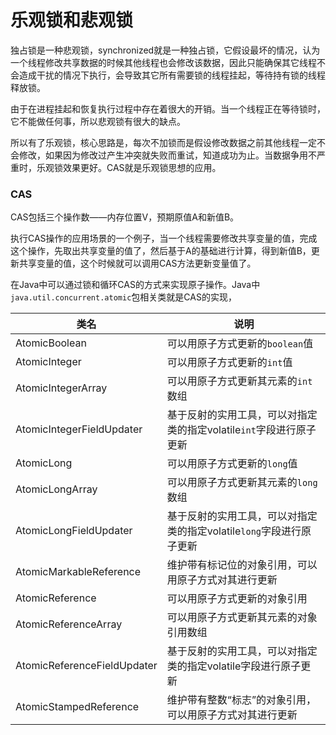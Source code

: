 # 乐观锁和悲观锁

独占锁是一种悲观锁，synchronized就是一种独占锁，它假设最坏的情况，认为一个线程修改共享数据的时候其他线程也会修改该数据，因此只能确保其它线程不会造成干扰的情况下执行，会导致其它所有需要锁的线程挂起，等待持有锁的线程释放锁。

由于在进程挂起和恢复执行过程中存在着很大的开销。当一个线程正在等待锁时，它不能做任何事，所以悲观锁有很大的缺点。

所以有了乐观锁，核心思路是，每次不加锁而是假设修改数据之前其他线程一定不会修改，如果因为修改过产生冲突就失败而重试，知道成功为止。当数据争用不严重时，乐观锁效果更好。CAS就是乐观锁思想的应用。

### CAS

CAS包括三个操作数——内存位置V，预期原值A和新值B。

执行CAS操作的应用场景的一个例子，当一个线程需要修改共享变量的值，完成这个操作，先取出共享变量的值了，然后基于A的基础进行计算，得到新值B，更新共享变量的值，这个时候就可以调用CAS方法更新变量值了。

在Java中可以通过锁和循环CAS的方式来实现原子操作。Java中`java.util.concurrent.atomic`包相关类就是CAS的实现，

| 类名                        | 说明                                                         |
| --------------------------- | ------------------------------------------------------------ |
| AtomicBoolean               | 可以用原子方式更新的`boolean`值                              |
| AtomicInteger               | 可以用原子方式更新的`int`值                                  |
| AtomicIntegerArray          | 可以用原子方式更新其元素的`int`数组                          |
| AtomicIntegerFieldUpdater   | 基于反射的实用工具，可以对指定类的指定volatile`int`字段进行原子更新 |
| AtomicLong                  | 可以用原子方式更新的`long`值                                 |
| AtomicLongArray             | 可以用原子方式更新其元素的`long`数组                         |
| AtomicLongFieldUpdater      | 基于反射的实用工具，可以对指定类的指定volatile`long`字段进行原子更新 |
| AtomicMarkableReference     | 维护带有标记位的对象引用，可以用原子方式对其进行更新         |
| AtomicReference             | 可以用原子方式更新的对象引用                                 |
| AtomicReferenceArray        | 可以用原子方式更新其元素的对象引用数组                       |
| AtomicReferenceFieldUpdater | 基于反射的实用工具，可以对指定类的指定volatile字段进行原子更新 |
| AtomicStampedReference      | 维护带有整数“标志”的对象引用，可以用原子方式对其进行更新     |

